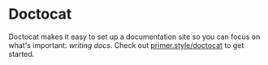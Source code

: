 # Doctocat

Doctocat makes it easy to set up a documentation site so you can focus on what's important: _writing docs_. Check out [primer.style/doctocat](https://primer.style/doctocat) to get started.
